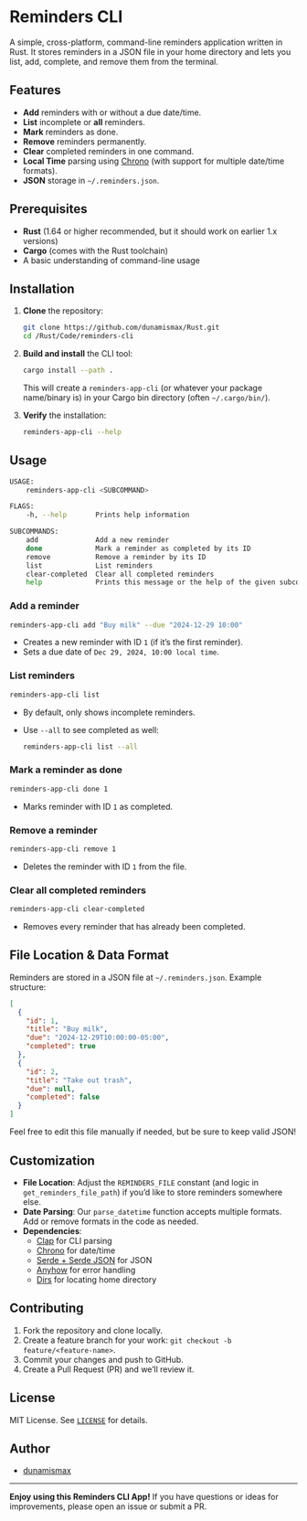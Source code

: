# Reminders CLI

A simple, cross-platform, command-line reminders application written in Rust.
It stores reminders in a JSON file in your home directory and lets you list, add, complete, and remove them from the terminal.

## Features

- **Add** reminders with or without a due date/time.
- **List** incomplete or **all** reminders.
- **Mark** reminders as done.
- **Remove** reminders permanently.
- **Clear** completed reminders in one command.
- **Local Time** parsing using [Chrono](https://crates.io/crates/chrono) (with support for multiple date/time formats).
- **JSON** storage in `~/.reminders.json`.

## Prerequisites

- **Rust** (1.64 or higher recommended, but it should work on earlier 1.x versions)
- **Cargo** (comes with the Rust toolchain)
- A basic understanding of command-line usage

## Installation

1. **Clone** the repository:

   ```bash
   git clone https://github.com/dunamismax/Rust.git
   cd /Rust/Code/reminders-cli
   ```

2. **Build and install** the CLI tool:

   ```bash
   cargo install --path .
   ```

   This will create a `reminders-app-cli` (or whatever your package name/binary is) in your Cargo bin directory (often `~/.cargo/bin/`).

3. **Verify** the installation:

   ```bash
   reminders-app-cli --help
   ```

## Usage

```bash
USAGE:
    reminders-app-cli <SUBCOMMAND>

FLAGS:
    -h, --help       Prints help information

SUBCOMMANDS:
    add              Add a new reminder
    done             Mark a reminder as completed by its ID
    remove           Remove a reminder by its ID
    list             List reminders
    clear-completed  Clear all completed reminders
    help             Prints this message or the help of the given subcommand(s)
```

### Add a reminder

```bash
reminders-app-cli add "Buy milk" --due "2024-12-29 10:00"
```

- Creates a new reminder with ID `1` (if it’s the first reminder).
- Sets a due date of `Dec 29, 2024, 10:00 local time`.

### List reminders

```bash
reminders-app-cli list
```

- By default, only shows incomplete reminders.
- Use `--all` to see completed as well:

  ```bash
  reminders-app-cli list --all
  ```

### Mark a reminder as done

```bash
reminders-app-cli done 1
```

- Marks reminder with ID `1` as completed.

### Remove a reminder

```bash
reminders-app-cli remove 1
```

- Deletes the reminder with ID `1` from the file.

### Clear all completed reminders

```bash
reminders-app-cli clear-completed
```

- Removes every reminder that has already been completed.

## File Location & Data Format

Reminders are stored in a JSON file at `~/.reminders.json`. Example structure:

```json
[
  {
    "id": 1,
    "title": "Buy milk",
    "due": "2024-12-29T10:00:00-05:00",
    "completed": true
  },
  {
    "id": 2,
    "title": "Take out trash",
    "due": null,
    "completed": false
  }
]
```

Feel free to edit this file manually if needed, but be sure to keep valid JSON!

## Customization

- **File Location**: Adjust the `REMINDERS_FILE` constant (and logic in `get_reminders_file_path`) if you’d like to store reminders somewhere else.
- **Date Parsing**: Our `parse_datetime` function accepts multiple formats. Add or remove formats in the code as needed.
- **Dependencies**:
    - [Clap](https://crates.io/crates/clap) for CLI parsing
    - [Chrono](https://crates.io/crates/chrono) for date/time
    - [Serde + Serde JSON](https://serde.rs/) for JSON
    - [Anyhow](https://crates.io/crates/anyhow) for error handling
    - [Dirs](https://crates.io/crates/dirs) for locating home directory

## Contributing

1. Fork the repository and clone locally.
2. Create a feature branch for your work: `git checkout -b feature/<feature-name>`.
3. Commit your changes and push to GitHub.
4. Create a Pull Request (PR) and we’ll review it.

## License

MIT License. See [`LICENSE`](LICENSE) for details.

## Author

- [dunamismax](https://github.com/dunamismax)

---

**Enjoy using this Reminders CLI App!** If you have questions or ideas for improvements, please open an issue or submit a PR.
